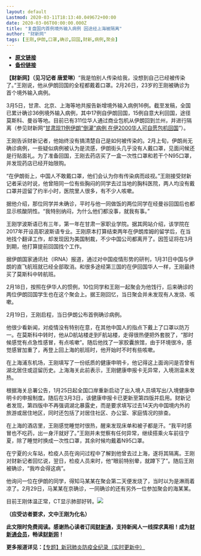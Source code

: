 ```yaml
---
layout: default
Lastmod: 2020-03-11T18:13:40.049672+00:00
date: 2020-03-06T00:00:00.000Z
title: "复盘国内首例境外输入病例 因途经上海被隔离"
author: "财新网"
tags: [王刚,伊朗,口罩,确诊,回国,财新,病例,聚会]
---
```


* [**原文链接**](http://china.caixin.com/2020-03-06/101524998.html)
* [**备份链接**](http://archive.ph/BGWhh)


**【财新网】（见习记者 唐爱琳）**“我是怕别人传染给我，没想到自己已经被传染了。”王刚说，他从伊朗回国的全程都戴着口罩。2月26日，23岁的王刚被确诊为首个境外输入病例。

3月5日，甘肃、北京、上海等地共报告新增境外输入病例16例。截至发稿，全国已累计确诊36例境外输入病例，其中17例自伊朗回国，15例自意大利回国，途径莫斯科、曼谷等地。目前已有311位华人通过商业包机从伊朗回到兰州，并进行隔离（参见财新网“[甘肃现11例伊朗“倒灌”病例 在伊2000华人可自愿包机回国](http://companies.caixin.com/2020-03-05/101524566.html)”）。

王刚告诉财新记者，他始终没有搞清楚自己是如何被传染的。2月上旬，伊朗尚无确诊病例，一些疑似病例被认为是流感，伊朗街头几乎没有人戴口罩，见面问候还是行贴面礼。为了准备回国，王刚去药店买了一盒一次性口罩和若干个N95口罩，并发现药店已经开始限购。

“在伊朗街上，中国人不敢戴口罩，他们会认为你有传染病而歧视。”王刚接受财新记者采访时说，他曾陪同一位有些胸闷的同学去过当地的胸科医院，两人均没有戴口罩并逗留了约半小时，医院里人很多，有不少人咳嗽。

据他介绍，那位同学并未确诊，平时与他一同做饭的两位同学在经曼谷回国后也都显示核酸阴性。“我特别纳闷，为什么他们都没事，就我有事。”

王刚学波斯语已有三年，第一年在甘肃一家职业学院。据其网站介绍，该学院在2017年开设高职波斯语专业。王刚原本打算结束两年在伊朗库姆的留学后，在当地找个翻译工作，却发现因为美国制裁，不少中国公司都离开了。因签证将在3月到期，他打算提前回国找个工作。

据伊朗国家通讯社（IRNA）报道，通过对中国疫情形势的研判，1月31日中国与伊朗的直飞航班就已经全部取消。和很多途经第三国的在伊回国华人一样，王刚最终买了莫斯科中转航班。

2月18日，按照在伊华人的惯例，10位同学和王刚一起聚会为他饯行，后来确诊的两位伊朗回国学生也在这个聚会上。据王刚回忆，当日聚会并未发现有人发烧、咳嗽。

2月19日，王刚启程，当日伊朗公布首例确诊病例。

他很少看新闻，对疫情没有特别在意，在其他中国人的指点下戴上了口罩以防万一。在莫斯科中转时，他从D航站楼走到F航站楼，走得很热便把外套脱了，“那时候感觉有点急性感冒，有点咳嗽”。随后他找了一家胶囊旅馆，由于环境很冷，感觉感冒加重了，再登上回上海的航班时，他开始时不时有些咳嗽。

在上海浦东机场，王刚填写了一份纸质的健康申明卡，他记得这上面询问是否曾有湖北居住或逗留历史。上海海关此前表示，王刚健康申报卡无异常，入境测温未发热。

根据海关总署公告，1月25日起全国口岸重新启动了出入境人员填写出/入境健康申明卡的申报制度。随后在3月3日，该健康申报卡已更新至第四版并启用。财新记者发现，第四版中不再强调湖北暴露史，而是要求填写过去14天内中国境内外的旅游或居住地区，同时还包括了对居住社区、办公室、家庭情况的排查。

在上海的酒店里，王刚感觉睡觉时很热，醒来发现床单和被子都是汗。“我平时感冒也不吃药，出一身汗就好了。”王刚并未觉察有任何异常，继续搭乘火车前往宁夏，除了睡觉时换成一次性口罩，其余时候均戴着N95口罩。

在宁夏的火车站，检疫人员在询问过程中了解到他曾去过上海，遂将其隔离。王刚对财新记者回忆说，翌日，检疫人员来时，他“眼前特别晕，就蹲下了”。随后王刚被确诊，“我咋会得这病”。

他询问一位在伊朗的同学，得知马某某在聚会第二天便发烧了，当时以为是淋雨着凉了。2月29日，马某某在京确诊，一同确诊的还有另外一位参加聚会的海某某。

目前王刚体温正常，CT显示肺部好转。[![](/images/post/d02a42d9cb3dec9320e5f550278911c7.ico)](http://china.caixin.com/2020-03-06/101524998.html)

**（应受访者要求，文中王刚为化名）**

**此文限时免费阅读。感谢热心读者订阅[财新通](http://mall.caixin.com/mall/web/product/product.html?id=733&originReferrer=appfree&channelSource=appfree)，支持新闻人一线探求真相！成为[财新通会员](http://mall.caixin.com/mall/web/list/list.html?type=127&originReferrer=appfree&channelSource=appfree)，畅读[财新网](https://datayi.cn/1lnZaaidYRRn)！**

**更多报道详见：**[【专题】新冠肺炎防疫全纪录（实时更新中）](http://m.app.caixin.com/m_topic_detail/1473.html)


